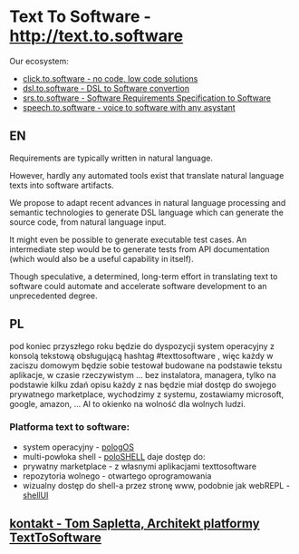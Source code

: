 # Text To Software - http://text.to.software


Our ecosystem:

+ [click.to.software - no code, low code solutions](https://click.to.software/)
+ [dsl.to.software - DSL to Software convertion](https://dsl.to.software/)
+ [srs.to.software - Software Requirements Specification to Software](https://srs.to.software/)
+ [speech.to.software - voice to software with any asystant](https://speech.to.software/)


## EN

Requirements are typically written in natural language. 

However, hardly any automated tools exist that translate natural language texts into software artifacts. 
 
 We propose to adapt recent advances in natural language processing and semantic technologies to generate DSL language which can generate the source code, from natural language input. 
 
It might even be possible to generate executable test cases. 
An intermediate step would be to generate tests from API documentation (which would also be a useful capability in itself). 

Though speculative, a determined, long-term effort in translating text to software could automate and accelerate software development to an unprecedented degree.


## PL

pod koniec przyszłego roku będzie do dyspozycji system operacyjny z konsolą tekstową obsługującą hashtag #texttosoftware , więc każdy w zaciszu domowym będzie sobie testował budowane na podstawie tekstu aplikacje, w czasie rzeczywistym ... bez instalatora, managera, tylko na podstawie kilku zdań opisu każdy z nas będzie miał dostęp do swojego prywatnego marketplace, wychodzimy z systemu, zostawiamy microsoft, google, amazon, ... AI to okienko na wolność dla wolnych ludzi.

### Platforma text to software:

+ system operacyjny - [pologOS](http://www.pologos.com)
+ multi-powłoka shell - [poloSHELL](http://www.poloshell.com) daje dostęp do:
 + prywatny marketplace - z własnymi aplikacjami texttosoftware
 + repozytoria wolnego - otwartego oprogramowania 
+ wizualny dostęp do shell-a przez stronę www, podobnie jak webREPL - [shellUI](http://www.shellui.com)

## [kontakt - Tom Sapletta, Architekt platformy TextToSoftware](https://www.linkedin.com/in/tom-sapletta-com)
